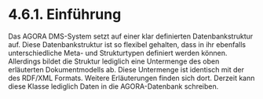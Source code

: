 # 4.6.1. Einführung

Das AGORA DMS-System setzt auf einer klar definierten Datenbankstruktur auf. Diese Datenbankstruktur ist so flexibel gehalten, dass in ihr ebenfalls unterschiedliche Meta- und Strukturtypen definiert werden können. Allerdings bildet die Struktur lediglich eine Untermenge des oben erläuterten Dokumentmodells ab. Diese Untermenge ist identisch mit der des RDF/XML Formats. Weitere Erläuterungen finden sich dort. Derzeit kann diese Klasse lediglich Daten in die AGORA-Datenbank schreiben.

